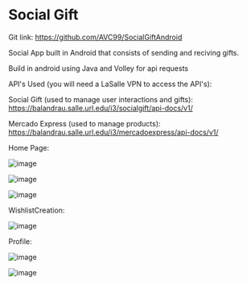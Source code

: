 # Social Gift

Git link: https://github.com/AVC99/SocialGiftAndroid

Social App built in Android that consists of sending and reciving gifts.

Build in android using Java and Volley for api requests

API's Used (you will need a LaSalle VPN to access the API's):

Social Gift (used to manage user interactions and gifts): https://balandrau.salle.url.edu/i3/socialgift/api-docs/v1/

Mercado Express (used to manage products): https://balandrau.salle.url.edu/i3/mercadoexpress/api-docs/v1/

Home Page: 

![image](https://github.com/AVC99/SocialGiftVue/assets/92750813/3a2eb288-8270-4b8b-88a4-610b5a9fb916)

![image](https://github.com/AVC99/SocialGiftVue/assets/92750813/e9066c65-389a-40df-8186-bfb4847ff7f9)

![image](https://github.com/AVC99/SocialGiftVue/assets/92750813/ef4e9f2b-b118-476b-a136-35c798dc252e)

WishlistCreation: 

![image](https://github.com/AVC99/SocialGiftVue/assets/92750813/1df7062d-a846-4ec4-ade5-5bf2a4c0ad5d)

Profile: 

![image](https://github.com/AVC99/SocialGiftVue/assets/92750813/9e5735e7-dde2-4804-a29a-da508f74ee77)

![image](https://github.com/AVC99/SocialGiftVue/assets/92750813/ab79ac46-657b-491f-8ab7-f412f124245d)
